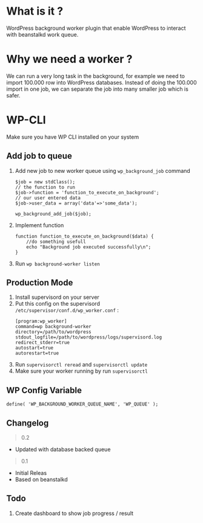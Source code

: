 # What is it ?
WordPress background worker plugin that enable WordPress to interact with beanstalkd work queue. 

# Why we need a worker ?
We can run a very long task in the background, for example we need to import 100.000 row into WordPress databases. Instead of doing the 100.000 import in one job, we can separate the job into many smaller job which is safer.

# WP-CLI
Make sure you have WP CLI installed on your system

## Add job to queue

1. Add new job to new worker queue using `wp_background_job` command 
    ```
    $job = new stdClass();  
    // the function to run  
    $job->function = 'function_to_execute_on_background';  
    // our user entered data  
    $job->user_data = array('data'=>'some_data');
    
    wp_background_add_job($job);
    ```
2. Implement function 
    ```
    function function_to_execute_on_background($data) {
        //do something usefull
        echo "Background job executed successfully\n";
    }
    ```
3. Run `wp background-worker listen`

## Production Mode


1. Install supervisord on your server
2. Put this config on the supervisord `/etc/supervisor/conf.d/wp_worker.conf` :
    ```
    [program:wp_worker]
    command=wp background-worker
    directory=/path/to/wordpress
    stdout_logfile=/path/to/wordpress/logs/supervisord.log
    redirect_stderr=true
    autostart=true
    autorestart=true
    ```
3. Run `supervisorctl reread` and `supervisorctl update`
4. Make sure your worker running by run `supervisorctl`

## WP Config Variable

```
define( 'WP_BACKGROUND_WORKER_QUEUE_NAME', 'WP_QUEUE' );
```
## Changelog
> 0.2
- Updated with database backed queue

> 0.1
- Initial Releas
- Based on beanstalkd

## Todo
1. Create dashboard to show job progress / result
